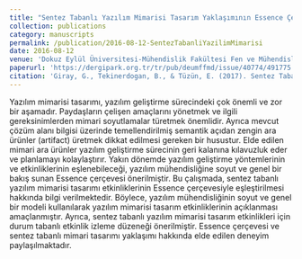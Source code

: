 ```yaml
---
title: "Sentez Tabanlı Yazılım Mimarisi Tasarım Yaklaşımının Essence Çerçevesiyle Modellenmesi"
collection: publications
category: manuscripts
permalink: /publication/2016-08-12-SentezTabanliYazilimMimarisi
date: 2016-08-12
venue: 'Dokuz Eylül Üniversitesi-Mühendislik Fakültesi Fen ve Mühendislik Dergisi'
paperurl: 'https://dergipark.org.tr/tr/pub/deumffmd/issue/40774/491775'
citation: 'Giray, G., Tekinerdogan, B., & Tüzün, E. (2017). Sentez Tabanlı Yazılım Mimarisi Tasarım Yaklaşımının Essence Çerçevesiyle Modellenmesi. <i>Dokuz Eylül Üniversitesi-Mühendislik Fakültesi Fen ve Mühendislik Dergisi</i>, 19(55.1), 90-101.'
---
```


Yazılım mimarisi tasarımı, yazılım geliştirme sürecindeki çok önemli ve zor bir aşamadır. Paydaşların çelişen amaçlarını yönetmek ve ilgili gereksinimlerden mimari soyutlamalar türetmek önemlidir. Ayrıca mevcut çözüm alanı bilgisi üzerinde temellendirilmiş semantik açıdan zengin ara ürünler (artifact) üretmek dikkat edilmesi gereken bir husustur. Elde edilen mimari ara ürünler yazılım geliştirme sürecinin geri kalanına kılavuzluk eder ve planlamayı kolaylaştırır. Yakın dönemde yazılım geliştirme yöntemlerinin ve etkinliklerinin eşlenebileceği, yazılım mühendisliğine soyut ve genel bir bakış sunan Essence çerçevesi önerilmiştir. Bu çalışmada, sentez tabanlı yazılım mimarisi tasarımı etkinliklerinin Essence çerçevesiyle eşleştirilmesi hakkında bilgi verilmektedir. Böylece, yazılım mühendisliğinin soyut ve genel bir modeli kullanılarak yazılım mimarisi tasarım etkinliklerinin açıklanması amaçlanmıştır. Ayrıca, sentez tabanlı yazılım mimarisi tasarım etkinlikleri için durum tabanlı etkinlik izleme düzeneği önerilmiştir. Essence çerçevesi ve sentez tabanlı mimari tasarımı yaklaşımı hakkında elde edilen deneyim paylaşılmaktadır.